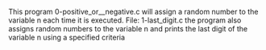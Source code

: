 This program 0-positive_or__negative.c  will assign a random number to the variable n each time it is executed.
File: 1-last_digit.c the program also assigns random numbers to the variable n and prints the last digit of the variable n using a specified criteria

